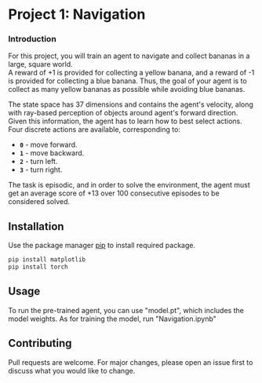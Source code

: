 # Project 1: Navigation

### Introduction

For this project, you will train an agent to navigate and collect bananas in a large, square world.  
A reward of +1 is provided for collecting a yellow banana, and a reward of -1 is provided for collecting a blue banana.  Thus, the goal of your agent is to collect as many yellow bananas as possible while avoiding blue bananas.  

The state space has 37 dimensions and contains the agent's velocity, along with ray-based perception of objects around agent's forward direction.  Given this information, the agent has to learn how to best select actions.  Four discrete actions are available, corresponding to:
- **`0`** - move forward.
- **`1`** - move backward.
- **`2`** - turn left.
- **`3`** - turn right.

The task is episodic, and in order to solve the environment, the agent must get an average score of +13 over 100 consecutive episodes to be considered solved.

## Installation

Use the package manager [pip](https://pip.pypa.io/en/stable/) to install required package.

```bash
pip install matplotlib
pip install torch
```

## Usage
To run the pre-trained agent, you can use "model.pt", which includes the model weights.
As for training the model, run "Navigation.ipynb"

## Contributing
Pull requests are welcome. For major changes, please open an issue first to discuss what you would like to change.
